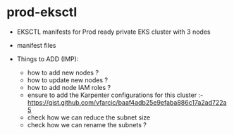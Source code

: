 # prod-eksctl

- EKSCTL manifests for Prod ready private EKS cluster with 3 nodes 
- manifest files

- Things to ADD (IMP):
  - how to add new nodes ?
  - how to update new nodes ?
  - how to add node IAM roles ?
  - ensure to add the Karpenter configurations for this cluster :- https://gist.github.com/vfarcic/baaf4adb25e9efaba886c17a2ad722a5   
  - check how we can reduce the subnet size
  - check how we can rename the subnets ?
